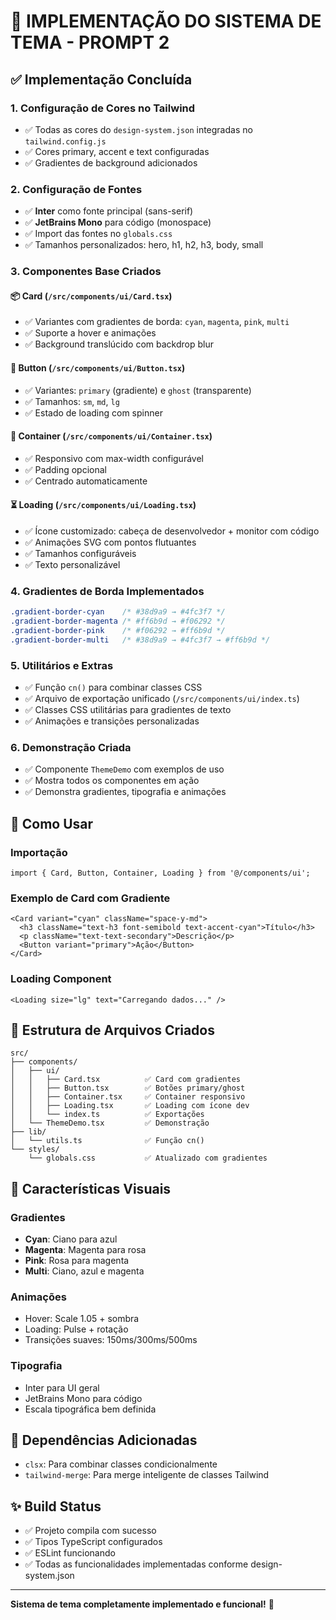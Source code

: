# 🎨 IMPLEMENTAÇÃO DO SISTEMA DE TEMA - PROMPT 2

## ✅ Implementação Concluída

### 1. **Configuração de Cores no Tailwind**
- ✅ Todas as cores do `design-system.json` integradas no `tailwind.config.js`
- ✅ Cores primary, accent e text configuradas
- ✅ Gradientes de background adicionados

### 2. **Configuração de Fontes**
- ✅ **Inter** como fonte principal (sans-serif)
- ✅ **JetBrains Mono** para código (monospace)
- ✅ Import das fontes no `globals.css`
- ✅ Tamanhos personalizados: hero, h1, h2, h3, body, small

### 3. **Componentes Base Criados**

#### 📦 Card (`/src/components/ui/Card.tsx`)
- ✅ Variantes com gradientes de borda: `cyan`, `magenta`, `pink`, `multi`
- ✅ Suporte a hover e animações
- ✅ Background translúcido com backdrop blur

#### 🔘 Button (`/src/components/ui/Button.tsx`)
- ✅ Variantes: `primary` (gradiente) e `ghost` (transparente)
- ✅ Tamanhos: `sm`, `md`, `lg`
- ✅ Estado de loading com spinner

#### 📱 Container (`/src/components/ui/Container.tsx`)
- ✅ Responsivo com max-width configurável
- ✅ Padding opcional
- ✅ Centrado automaticamente

#### ⏳ Loading (`/src/components/ui/Loading.tsx`)
- ✅ Ícone customizado: cabeça de desenvolvedor + monitor com código
- ✅ Animações SVG com pontos flutuantes
- ✅ Tamanhos configuráveis
- ✅ Texto personalizável

### 4. **Gradientes de Borda Implementados**
```css
.gradient-border-cyan    /* #38d9a9 → #4fc3f7 */
.gradient-border-magenta /* #ff6b9d → #f06292 */
.gradient-border-pink    /* #f06292 → #ff6b9d */
.gradient-border-multi   /* #38d9a9 → #4fc3f7 → #ff6b9d */
```

### 5. **Utilitários e Extras**
- ✅ Função `cn()` para combinar classes CSS
- ✅ Arquivo de exportação unificado (`/src/components/ui/index.ts`)
- ✅ Classes CSS utilitárias para gradientes de texto
- ✅ Animações e transições personalizadas

### 6. **Demonstração Criada**
- ✅ Componente `ThemeDemo` com exemplos de uso
- ✅ Mostra todos os componentes em ação
- ✅ Demonstra gradientes, tipografia e animações

## 🚀 Como Usar

### Importação
```tsx
import { Card, Button, Container, Loading } from '@/components/ui';
```

### Exemplo de Card com Gradiente
```tsx
<Card variant="cyan" className="space-y-md">
  <h3 className="text-h3 font-semibold text-accent-cyan">Título</h3>
  <p className="text-text-secondary">Descrição</p>
  <Button variant="primary">Ação</Button>
</Card>
```

### Loading Component
```tsx
<Loading size="lg" text="Carregando dados..." />
```

## 📁 Estrutura de Arquivos Criados

```
src/
├── components/
│   ├── ui/
│   │   ├── Card.tsx          ✅ Card com gradientes
│   │   ├── Button.tsx        ✅ Botões primary/ghost
│   │   ├── Container.tsx     ✅ Container responsivo
│   │   ├── Loading.tsx       ✅ Loading com ícone dev
│   │   └── index.ts          ✅ Exportações
│   └── ThemeDemo.tsx         ✅ Demonstração
├── lib/
│   └── utils.ts              ✅ Função cn()
└── styles/
    └── globals.css           ✅ Atualizado com gradientes
```

## 🎨 Características Visuais

### Gradientes
- **Cyan**: Ciano para azul
- **Magenta**: Magenta para rosa
- **Pink**: Rosa para magenta  
- **Multi**: Ciano, azul e magenta

### Animações
- Hover: Scale 1.05 + sombra
- Loading: Pulse + rotação
- Transições suaves: 150ms/300ms/500ms

### Tipografia
- Inter para UI geral
- JetBrains Mono para código
- Escala tipográfica bem definida

## 🔧 Dependências Adicionadas
- `clsx`: Para combinar classes condicionalmente
- `tailwind-merge`: Para merge inteligente de classes Tailwind

## ✨ Build Status
- ✅ Projeto compila com sucesso
- ✅ Tipos TypeScript configurados
- ✅ ESLint funcionando
- ✅ Todas as funcionalidades implementadas conforme design-system.json

---

**Sistema de tema completamente implementado e funcional!** 🎉